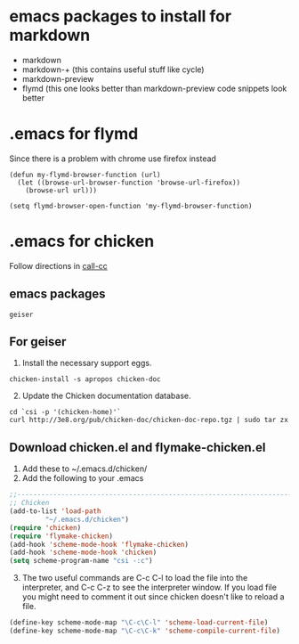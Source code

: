 # emacs packages to install for markdown

- markdown
- markdown-+ (this contains useful stuff like cycle)
- markdown-preview
- flymd (this one looks better than markdown-preview code snippets look better

# .emacs for flymd
Since there is a problem with chrome use firefox instead
    
```emacs-lisp
(defun my-flymd-browser-function (url)
  (let ((browse-url-browser-function 'browse-url-firefox))
    (browse-url url)))

(setq flymd-browser-open-function 'my-flymd-browser-function)
```
# .emacs for chicken

Follow directions in 
[call-cc](https://wiki.call-cc.org/emacs#scheme-complete)

## emacs packages
    geiser
    
## For geiser

1. Install the necessary support eggs.

```shell
chicken-install -s apropos chicken-doc
```

2. Update the Chicken documentation database.

```shell
cd `csi -p '(chicken-home)'`
curl http://3e8.org/pub/chicken-doc/chicken-doc-repo.tgz | sudo tar zx
```

## Download chicken.el and flymake-chicken.el

1. Add these to ~/.emacs.d/chicken/
2. Add the following to your .emacs

```lisp
;;----------------------------------------------------------------------
;; Chicken
(add-to-list 'load-path
	     "~/.emacs.d/chicken")
(require 'chicken)
(require 'flymake-chicken)
(add-hook 'scheme-mode-hook 'flymake-chicken)
(add-hook 'scheme-mode-hook 'chicken)
(setq scheme-program-name "csi -:c")
```

3. The two useful commands are C-c C-l to load the file into the interpreter, and
   C-c C-z to see the interpreter window.  If you load file you might need to comment
   it out since chicken doesn't like to reload a file.
  
```lisp
(define-key scheme-mode-map "\C-c\C-l" 'scheme-load-current-file)
(define-key scheme-mode-map "\C-c\C-k" 'scheme-compile-current-file)
```
